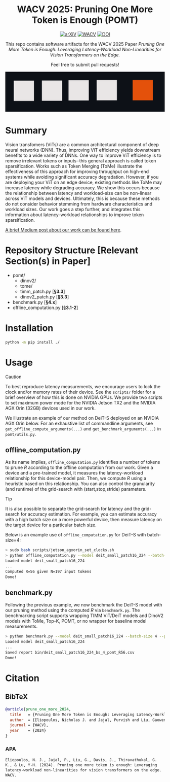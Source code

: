 <div align="center">

# WACV 2025: Pruning One More Token is Enough (POMT)

[![arXiV](https://img.shields.io/badge/arXiV-611111?logo=arxiv)](https://arxiv.org/abs/2407.05941) [![WACV](https://img.shields.io/badge/Proceeding-0098d3)](https://arxiv.org/abs/2407.05941) [![DOI](https://zenodo.org/badge/883424324.svg)](https://doi.org/10.5281/zenodo.14160538)


</div>

<div align="center">

This repo contains software artifacts for the WACV 2025 Paper *Pruning One More Token is Enough: Leveraging Latency-Workload Non-Linearities for Vision Transformers on the Edge.*

Feel free to submit pull requests!

</div>

<!-- Graphic -->
<div align="center"><img width="512" alt="image" src="assets/wacv2025_prune_one_more.png"></div>

<!-- Brief Summary, Link to Medium Post -->
# Summary
Vision transfomers (ViTs) are a common architectural component of deep neural networks (DNN). Thus, improving ViT efficiency yields downstream benefits to a wide variety of DNNs. One way to improve ViT efficiency is to remove irrelevant tokens or inputs - this general approach is called token sparsification. Works such as Token Merging (ToMe) illustrate the effectiveness of this approach for improving throughput on high-end systems while avoiding significant accuracy degradation. However, if you are deploying your ViT on an edge device, existing methods like ToMe may increase latency while degrading accuracy. We show this occurs because the relationship between latency and workload-size can be non-linear across ViT models and devices. Ultimately, this is because these methods do not consider behavior stemming from hardware characteristics and workload sizes. Our work goes a step further, and integrates this information about latency-workload relationships to improve token sparsification.

[A brief Medium post about our work can be found here](https://davisjam.medium.com/pruning-one-more-token-is-enough-9bef04dc799b).

<!-- Structure -->
# Repository Structure [Relevant Section(s) in Paper]
* pomt/
  * dinov2/
  * tome/
  * timm_patch.py [**§3.3**]
  * dinov2_patch.py [**§3.3**]
* benchmark.py [**§4.x**]
* offline_computation.py [**§3.1-2**]

<!-- Installation Guide -->
# Installation 
```bash
python -m pip install ./
```

<!-- Usage Guide -->
# Usage
> [!CAUTION]
> To best reproduce latency measurements, we encourage users to lock the clock and/or memory rates of their device.
> See the `scripts/` folder for a brief overview of how this is done on NVIDIA GPUs.
> We provide two scripts to set maximum power mode for the NVIDIA Jetson TX2 and the NVIDIA AGX Orin (32GB) devices used in our work.

We illustrate an example of our method on DeiT-S deployed on an NVIDIA AGX Orin below. For an exhaustive list of commandline arguments, see `get_offline_compute_arguments(...)` and `get_benchmark_arguments(...)` in `pomt/utils.py`.

## offline_computation.py
As its name implies, `offline_computation.py` identifies a number of tokens to prune *R* according to the offline computation from our work. Given a device and a pre-trained model, it measures the latency-workload relationship for this device-model pair. Then, we compute *R* using a heuristic based on this relationship. You can also control the granularity (and runtime) of the grid-search with (start,stop,stride) parameters.

> [!TIP]
> It is also possible to separate the grid-search for latency and the grid-search for accuracy estimation. 
> For example, you can estimate accuracy with a high batch size on a more powerful device, then measure latency on the target device for a particular batch size.

Below is an example use of `offline_computation.py` for DeiT-S with batch-size=4:
```bash
> sudo bash scripts/jetson_agxorin_set_clocks.sh
> python offline_computation.py --model deit_small_patch16_224 --batch-size 4 --grid-token-start 196 --grid-token-stop 2 --grid-token-stride 1
Loaded model deit_small_patch16_224
...
Computed R=56 given N=197 input tokens
Done!
```

## benchmark.py
Following the previous example, we now benchmark the DeiT-S model with our pruning method using the computed *R* via `benchmark.py`. The benchmarking script supports wrapping TIMM ViT/DeiT models and DinoV2 models with ToMe, Top-K, POMT, or no wrapper for baseline model measurements.

```bash
> python benchmark.py --model deit_small_patch16_224 --batch-size 4 --pomt-R 56
Loaded model deit_small_patch16_224
...
Saved report bin/deit_small_patch16_224_bs_4_pomt_R56.csv
Done! 
```

<!-- Citation -->
# Citation 
## BibTeX
```bib
@article{prune_one_more_2024,
  title   = {Pruning One More Token is Enough: Leveraging Latency-Workload Non-Linearities for Vision Transformers on the Edge},
  author  = {Eliopoulos, Nicholas J. and Jajal, Purvish and Liu, Gaowen and Davis, James and Thiravathukal, George K. and Lu, Yung-Hsiang},
  journal = {WACV},
  year    = {2024}
}
```
### APA
```
Eliopoulos, N. J., Jajal, P., Liu, G., Davis, J., Thiravathukal, G. K., & Lu, Y-H. (2024). Pruning one more token is enough: Leveraging latency-workload non-linearities for vision transformers on the edge. WACV.
```
